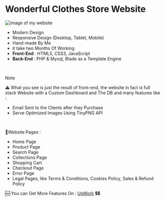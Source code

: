 # Wonderful Clothes Store Website

![image of my website](https://res.cloudinary.com/upwork-cloud/image/upload/c_scale,w_1000/v1730764231/catalog/1853539656889285699/x2ujmjn0bqp39njrslis.jpg)

* Modern Design
* Responsive Design (Desktop, Tablet, Mobile)
* Hand-made By Me
* it take two Months Of Working 
* **Front-End** : HTML5, CSS3, JavaScript
* **Back-End** : PHP & Mysql, Blade as a Template Engine

<br>

> [!NOTE]
> ⚠ What you see is just the result of front-end, the website in fact is full stack Website with a Custom Dashboard and The DB and many features like : 
>- Email Sent to the Clients after they Purchase
>- Serve Optimized Images Using TinyPNG API

<br>

📃Website Pages :
- Home Page
- Product Page
- Search Page
- Collections Page
- Shopping Cart
- Checkout Page
- Error Page
- Legal Pages, like Terms & Conditions, Cookies Policy, Sales & Refund Policy

🆕 You can Get More Features On : [UpWork](https://www.upwork.com/services/product/development-it-professional-modern-clothes-store-custom-dashboard-1853539656889285699?ref=fl_profile) 💲💲
